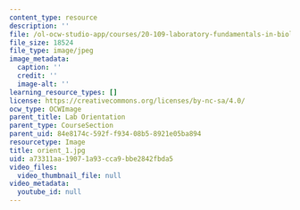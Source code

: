 ```yaml
---
content_type: resource
description: ''
file: /ol-ocw-studio-app/courses/20-109-laboratory-fundamentals-in-biological-engineering-spring-2010/a73311aa19071a93cca9bbe2842fbda5_orient_1.jpg
file_size: 18524
file_type: image/jpeg
image_metadata:
  caption: ''
  credit: ''
  image-alt: ''
learning_resource_types: []
license: https://creativecommons.org/licenses/by-nc-sa/4.0/
ocw_type: OCWImage
parent_title: Lab Orientation
parent_type: CourseSection
parent_uid: 84e8174c-592f-f934-08b5-8921e05ba894
resourcetype: Image
title: orient_1.jpg
uid: a73311aa-1907-1a93-cca9-bbe2842fbda5
video_files:
  video_thumbnail_file: null
video_metadata:
  youtube_id: null
---
```

